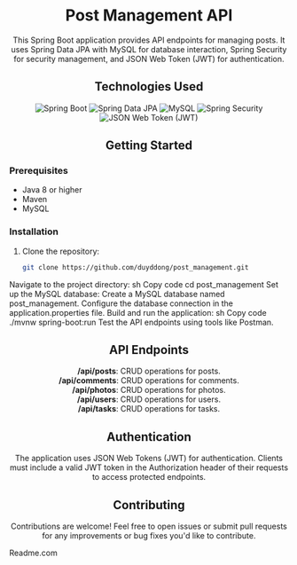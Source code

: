 <!-- Project Title -->
<h1 align="center">Post Management API</h1>

<!-- Project Description -->
<p align="center">This Spring Boot application provides API endpoints for managing posts. It uses Spring Data JPA with MySQL for database interaction, Spring Security for security management, and JSON Web Token (JWT) for authentication.</p>

<!-- Technologies Used -->
<h2 align="center">Technologies Used</h2>
<p align="center">
  <img src="https://img.shields.io/badge/Spring_Boot-2.5.5-green" alt="Spring Boot">
  <img src="https://img.shields.io/badge/Spring_Data_JPA-2.5.5-green" alt="Spring Data JPA">
  <img src="https://img.shields.io/badge/MySQL-8.0-blue" alt="MySQL">
  <img src="https://img.shields.io/badge/Spring_Security-5.5.2-blue" alt="Spring Security">
  <img src="https://img.shields.io/badge/JSON_Web_Token_(JWT)-1.1.3-orange" alt="JSON Web Token (JWT)">
</p>

<!-- Getting Started -->
<h2 align="center">Getting Started</h2>

### Prerequisites
- Java 8 or higher
- Maven
- MySQL

### Installation
1. Clone the repository:
   ```sh
   git clone https://github.com/duyddong/post_management.git
Navigate to the project directory:
sh
Copy code
cd post_management
Set up the MySQL database:
Create a MySQL database named post_management.
Configure the database connection in the application.properties file.
Build and run the application:
sh
Copy code
./mvnw spring-boot:run
Test the API endpoints using tools like Postman.
<!-- API Endpoints -->
<h2 align="center">API Endpoints</h2>
<p align="center">
  <b>/api/posts</b>: CRUD operations for posts.<br>
  <b>/api/comments</b>: CRUD operations for comments.<br>
  <b>/api/photos</b>: CRUD operations for photos.<br>
  <b>/api/users</b>: CRUD operations for users.<br>
  <b>/api/tasks</b>: CRUD operations for tasks.
</p>
<!-- Authentication -->
<h2 align="center">Authentication</h2>
<p align="center">The application uses JSON Web Tokens (JWT) for authentication. Clients must include a valid JWT token in the Authorization header of their requests to access protected endpoints.</p>
<!-- Contributing -->
<h2 align="center">Contributing</h2>
<p align="center">Contributions are welcome! Feel free to open issues or submit pull requests for any improvements or bug fixes you'd like to contribute.</p>Readme.com
